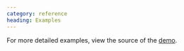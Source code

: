 ```yaml
---
category: reference
heading: Examples
---
```



For more detailed examples, view the source of the 
[demo](https://github.com/dharmafly/pablo/blob/master/index.html).